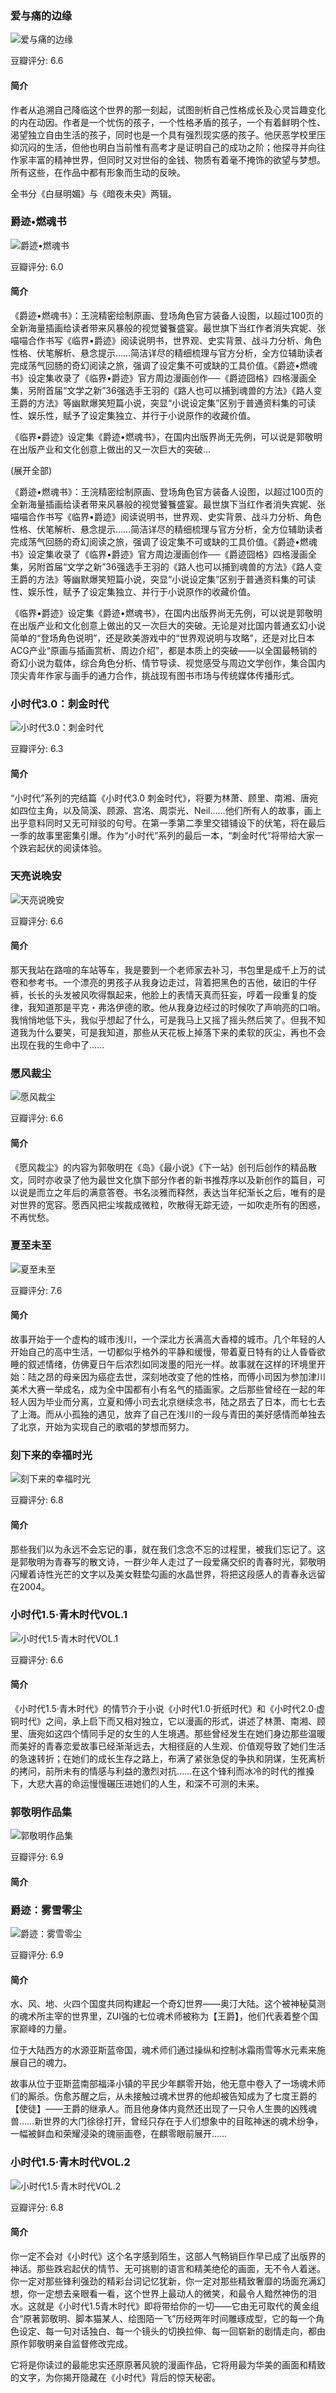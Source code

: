 ### 爱与痛的边缘

![爱与痛的边缘](https://img3.doubanio.com/view/subject/l/public/s3410395.jpg)

豆瓣评分: 6.6

#### 简介

作者从追溯自己降临这个世界的那一刻起，试图剖析自己性格成长及心灵旨趣变化的内在动因。作者是一个忧伤的孩子，一个性格矛盾的孩子，一个有着鲜明个性、渴望独立自由生活的孩子，同时也是一个具有强烈现实感的孩子。他厌恶学校里压抑沉闷的生活，但他也明白当前惟有高考才是证明自己的成功之阶；他探寻并向往作家丰富的精神世界，但同时又对世俗的金钱、物质有着毫不掩饰的欲望与梦想。所有这些，在作品中都有形象而生动的反映。

全书分《白昼明媚》与《暗夜未央》两辑。



### 爵迹•燃魂书

![爵迹•燃魂书](https://img3.doubanio.com/view/subject/l/public/s4601761.jpg)

豆瓣评分: 6.0

#### 简介

《爵迹•燃魂书》：王浣精密绘制原画、登场角色官方装备人设图，以超过100页的全新海量插画给读者带来风暴般的视觉饕餮盛宴。最世旗下当红作者消失宾妮、张喵喵合作书写《临界•爵迹》阅读说明书，世界观、史实背景、战斗力分析、角色性格、伏笔解析、悬念提示……简洁详尽的精细梳理与官方分析，全方位辅助读者完成荡气回肠的奇幻阅读之旅，强调了设定集不可或缺的工具价值。《爵迹•燃魂书》设定集收录了《临界•爵迹》官方周边漫画创作──《爵迹囧格》四格漫画全集，另附首届“文学之新”36强选手王羽的《路人也可以捕到魂兽的方法》《路人变王爵的方法》等幽默爆笑短篇小说，突显“小说设定集”区别于普通资料集的可读性、娱乐性，赋予了设定集独立、并行于小说原作的收藏价值。

《临界•爵迹》设定集《爵迹•燃魂书》，在国内出版界尚无先例，可以说是郭敬明在出版产业和文化创意上做出的又一次巨大的突破...

(展开全部)

《爵迹•燃魂书》：王浣精密绘制原画、登场角色官方装备人设图，以超过100页的全新海量插画给读者带来风暴般的视觉饕餮盛宴。最世旗下当红作者消失宾妮、张喵喵合作书写《临界•爵迹》阅读说明书，世界观、史实背景、战斗力分析、角色性格、伏笔解析、悬念提示……简洁详尽的精细梳理与官方分析，全方位辅助读者完成荡气回肠的奇幻阅读之旅，强调了设定集不可或缺的工具价值。《爵迹•燃魂书》设定集收录了《临界•爵迹》官方周边漫画创作──《爵迹囧格》四格漫画全集，另附首届“文学之新”36强选手王羽的《路人也可以捕到魂兽的方法》《路人变王爵的方法》等幽默爆笑短篇小说，突显“小说设定集”区别于普通资料集的可读性、娱乐性，赋予了设定集独立、并行于小说原作的收藏价值。

《临界•爵迹》设定集《爵迹•燃魂书》，在国内出版界尚无先例，可以说是郭敬明在出版产业和文化创意上做出的又一次巨大的突破。无论是对比国内普通玄幻小说简单的“登场角色说明”，还是欧美游戏中的“世界观说明与攻略”，还是对比日本ACG产业“原画与插画赏析、周边介绍”，都是本质上的突破——以全国最畅销的奇幻小说为载体，综合角色分析、情节导读、视觉感受与周边文学创作，集合国内顶尖青年作家与画手的通力合作，挑战现有图书市场与传统媒体传播形式。



### 小时代3.0：刺金时代

![小时代3.0：刺金时代](https://img3.doubanio.com/view/subject/l/public/s7011412.jpg)

豆瓣评分: 6.3

#### 简介

“小时代”系列的完结篇《小时代3.0 刺金时代》，将要为林萧、顾里、南湘、唐宛如四位主角，以及简溪、顾源、宫洺、周崇光、Neil……他们所有人的故事，画上出乎意料同时又无可辩驳的句号。在第一季第二季里交错铺设下的伏笔，将在最后一季的故事里密集引爆。作为“小时代”系列的最后一本，“刺金时代”将带给大家一个跌宕起伏的阅读体验。



### 天亮说晚安

![天亮说晚安](https://img1.doubanio.com/view/subject/l/public/s1157367.jpg)

豆瓣评分: 6.6

#### 简介

那天我站在路喧的车站等车，我是要到一个老师家去补习，书包里是成千上万的试卷和参考书。一个漂亮的男孩子从我身边走过，背着把黑色的吉他，破旧的牛仔裤，长长的头发被风吹得飘起来，他脸上的表情天真而狂妄，哼着一段重复的旋律，我知道那是平克・弗洛伊德的歌。他从我身边经过的时候吹了声响亮的口哨。我悄悄地低下头，我似乎想起了什么，可是我马上又摇了摇头然后笑了。但我不知道我为什么要笑，可是我知道，那些从天花板上掉落下来的柔软的灰尘，再也不会出现在我的生命中了……



### 愿风裁尘

![愿风裁尘](https://img3.doubanio.com/view/subject/l/public/s27125450.jpg)

豆瓣评分: 6.6

#### 简介

《愿风裁尘》的内容为郭敬明在《岛》《最小说》《下一站》创刊后创作的精品散文，同时亦收录了他为最世文化旗下部分作者的新书推荐序以及新创作的篇目，可以说是而立之年后的满意答卷。书名淡雅而释然，表达当年纪渐长之后，唯有的是对世界的宽容。愿西风把尘埃裁成微粒，吹散得无踪无迹，一如吹走所有的困惑，不再忧愁。



### 夏至未至

![夏至未至](https://img3.doubanio.com/view/subject/l/public/s9015603.jpg)

豆瓣评分: 7.6

#### 简介

故事开始于一个虚构的城市浅川，一个深北方长满高大香樟的城市。几个年轻的人开始自己的高中生活，一切都似乎格外的平静和缓慢，带着夏日特有的让人昏昏欲睡的叙述情绪，仿佛夏日午后浓烈如同泼墨的阳光一样。故事就在这样的环境里开始：陆之昂的母亲因为癌症去世，深刻地改变了他的性格，而傅小司因为参加津川美术大赛一举成名，成为全中国都有小有名气的插画家。之后那些曾经在一起的年轻人因为毕业而分离，立夏和傅小司去北京继续念书，陆之昂去了日本，而七七去了上海。而从小孤独的遇见，放弃了自己在浅川的一段与青田的美好感情而单独去了北京，开始为实现自己的歌唱的梦想而努力。



### 刻下来的幸福时光

![刻下来的幸福时光](https://img1.doubanio.com/view/subject/l/public/s1372027.jpg)

豆瓣评分: 6.8

#### 简介

那些我们以为永远不会忘记的事，就在我们念念不忘的过程里，被我们忘记了。这是郭敬明为青春写的散文诗，一群少年人走过了一段爱痛交织的青春时光，郭敬明闪耀着诗性光芒的文字以及美女鞋垫勾画的水晶世界，将把这段感人的青春永远留在2004。



### 小时代1.5·青木时代VOL.1

![小时代1.5·青木时代VOL.1](https://img1.doubanio.com/view/subject/l/public/s6137248.jpg)

豆瓣评分: 6.6

#### 简介

《小时代1.5·青木时代》的情节介于小说《小时代1.0·折纸时代》和《小时代2.0·虚铜时代》之间，承上启下而又相对独立，它以漫画的形式，讲述了林萧、南湘、顾里、唐宛如这四个情同手足的女生的人生境遇。那些曾经发生在她们身边那些温暖而美好的青春恋爱故事已经渐渐远去，大相径庭的人生观、价值观导致了她们生活的急速转折；在她们的成长生存之路上，布满了紧张急促的争执和阴谋，生死离析的拷问，前所未有的情感与利益的激烈对抗……在这个锋利而冰冷的时代的推搡下，大悲大喜的命运慢慢碾压进她们的人生，和深不可测的未来。



### 郭敬明作品集

![郭敬明作品集](https://img3.doubanio.com/view/subject/l/public/s2396330.jpg)

豆瓣评分: 6.9

#### 简介





### 爵迹：雾雪零尘

![爵迹：雾雪零尘](https://img3.doubanio.com/view/subject/l/public/s28939865.jpg)

豆瓣评分: 6.9

#### 简介

水、风、地、火四个国度共同构建起一个奇幻世界——奥汀大陆。这个被神秘莫测的魂术所主宰的世界里，ZUI强的七位魂术师被称为【王爵】，他们代表着整个国家巅峰的力量。

位于大陆西方的水源亚斯蓝帝国，魂术师们通过操纵和控制冰霜雨雪等水元素来施展自己的魂力。

故事从位于亚斯蓝南部福泽小镇的平民少年麒零开始，他无意中卷入了一场魂术师们的厮杀。伤愈苏醒之后，从未接触过魂术世界的他却被告知成为了七度王爵的【使徒】——王爵的继承人。而且他身体内竟然还出现了一只令人生畏的凶残魂兽……新世界的大门徐徐打开，曾经只存在于人们想象中的目眩神迷的魂术纷争，一幅被鲜血和荣耀浸染的瑰丽画卷，在麒零眼前展开……



### 小时代1.5·青木时代VOL.2

![小时代1.5·青木时代VOL.2](https://img1.doubanio.com/view/subject/l/public/s4217548.jpg)

豆瓣评分: 6.8

#### 简介

你一定不会对《小时代》这个名字感到陌生，这部人气畅销巨作早已成了出版界的神话。那些跌宕起伏的情节、无可挑剔的语言和精美绝伦的画面，无不令人着迷。你一定对那些锋利强劲的精彩台词记忆犹新，你一定对那些精致奢靡的场面充满幻想，你一定想去亲眼看一看，这个世界上最动人的微笑，和最令人黯然神伤的泪水。这就是《小时代1.5青木时代》即将带给你的一切——它由无可取代的黄金组合“原著郭敬明、脚本猫某人、绘图陌一飞”历经两年时间雕琢成型，它的每一个角色设定、每一句对话独白、每一个镜头的切换拉伸、每一回崭新的剧情走向，都由原作郭敬明亲自监督修改完成。

它将是你读过的最能忠实还原原著风貌的漫画作品，它将用最为华美的画面和精致的文字，为你揭开隐藏在《小时代》背后的惊天秘密。

